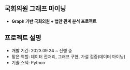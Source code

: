 ## 국회의원 그래프 마이닝
- **Graph 기반 국회의원 + 법안 관계 분석 프로젝트**
## 프로젝트 설명
- 개발 기간: 2023.09.24 ~ 진행 중
- 맡은 역할: 데이터 전처리, 그래프 구현, 가설 검증(데이터 마이닝)
- 기술 스택: Python
